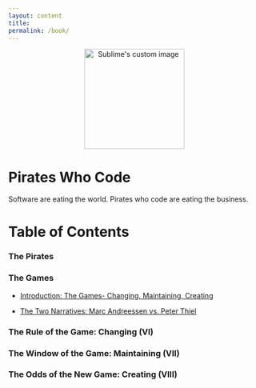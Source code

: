```yaml
---
layout: content
title: 
permalink: /book/
---
```


<p align="center">
  <img width="200" height="200" src="https://i.imgur.com/ifM7Lva.png" alt="Sublime's custom image"/>
</p>

# Pirates Who Code 

Software are eating the world. Pirates who code are eating the business.

# Table of Contents

### The Pirates 

### The Games

- [Introduction: The Games- Changing, Maintaining, Creating](https://medium.com/pirateswhocode/can-you-design-a-market-that-you-can-dominate-7b6690ff46b4)

- [The Two Narratives: Marc Andreessen vs. Peter Thiel](https://allenleein.github.io/brains/2018/11/the-two-narratives)

### The Rule of the Game: Changing (VI)

### The Window of the Game: Maintaining (VII)

### The Odds of the New Game: Creating (VIII)




